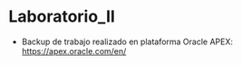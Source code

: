# Laboratorio_II
- Backup de trabajo realizado en plataforma Oracle APEX: https://apex.oracle.com/en/
